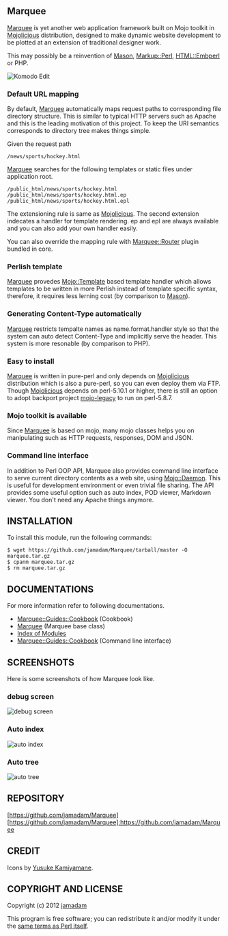 Marquee
---------------

[Marquee] is yet another web application framework built on Mojo
toolkit in [Mojolicious] distribution, designed to make dynamic website
development to be plotted at an extension of traditional designer work.

This may possibly be a reinvention of [Mason], [Markup::Perl], [HTML::Embperl]
or PHP.

![Komodo Edit](http://mrqe.biz/screenshot/komodo.png "Komodo Edit")

### Default URL mapping

By default, [Marquee] automatically maps request paths to corresponding
file directory structure. This is similar to typical HTTP servers such as Apache
and this is the leading motivation of this project.
To keep the URI semantics corresponds to directory tree makes things simple.

Given the request path
    
    /news/sports/hockey.html

[Marquee] searches for the following templates or static files under
application root.

    /public_html/news/sports/hockey.html
    /public_html/news/sports/hockey.html.ep
    /public_html/news/sports/hockey.html.epl

The extensioning rule is same as [Mojolicious]. The second extension indecates
a handler for template rendering. ep and epl are always available
and you can also add your own handler easily.

You can also override the mapping rule with [Marquee::Router] plugin bundled
in core.

### Perlish template

[Marquee] provedes [Mojo::Template] based template handler which allows templates
to be written in more Perlish instead of template specific syntax,
therefore, it requires less lerning cost (by comparison to [Mason]).

### Generating Content-Type automatically

[Marquee] restricts tempalte names as name.format.handler style so that
the system can auto detect Content-Type and implicitly serve the header.
This system is more resonable (by comparison to PHP).

### Easy to install

[Marquee] is written in pure-perl and only depends on [Mojolicious] distribution
which is also a pure-perl, so you can even deploy them via FTP.
Though [Mojolicious] depends on perl-5.10.1 or higher, there is still an option
to adopt backport project [mojo-legacy] to run on perl-5.8.7.

### Mojo toolkit is available

Since [Marquee] is based on mojo, many mojo classes helps you on manipulating
such as HTTP requests, responses, DOM and JSON.

### Command line interface

In addition to Perl OOP API, Marquee also provides command line interface
to serve current directory contents as a web site, using [Mojo::Daemon].
This is useful for development environment or even trivial file sharing.
The API provides some useful option such as auto index, POD viewer,
Markdown viewer. You don't need any Apache things anymore.

## INSTALLATION

To install this module, run the following commands:

    $ wget https://github.com/jamadam/Marquee/tarball/master -O marquee.tar.gz
    $ cpanm marquee.tar.gz
    $ rm marquee.tar.gz

## DOCUMENTATIONS

For more information refer to following documentations.

- [Marquee::Guides::Cookbook](http://mrqe.biz/perldoc/Marquee/Guides/Cookbook) (Cookbook)
- [Marquee](http://mrqe.biz/perldoc/Marquee) (Marquee base class)
- [Index of Modules](http://mrqe.biz/perldoc/)
- [Marquee::Guides::Cookbook](http://mrqe.biz/perldoc/Marquee/Guides/Cookbook#COMMAND_LINE_INTERFACE) (Command line interface)

## SCREENSHOTS

Here is some screenshots of how Marquee look like.

### debug screen

![debug screen](http://mrqe.biz/screenshot/debug_screen.png "Debug screen")

### Auto index

![auto index](http://mrqe.biz/screenshot/autoindex.png "Auto Index")

### Auto tree

![auto tree](http://mrqe.biz/screenshot/autoindextree.png "Auto Index")

## REPOSITORY

[https://github.com/jamadam/Marquee]
[https://github.com/jamadam/Marquee]:https://github.com/jamadam/Marquee

## CREDIT

Icons by [Yusuke Kamiyamane].

## COPYRIGHT AND LICENSE

Copyright (c) 2012 [jamadam]

This program is free software; you can redistribute it and/or
modify it under the [same terms as Perl itself].

[Marquee]:http://mrqe.biz/perldoc/Marquee
[Marquee::Router]:http://mrqe.biz/perldoc/Marquee/Router
[Mojolicious]:http://mojolicio.us/
[Mason]:http://search.cpan.org/~jswartz/Mason-2.20/lib/Mason.pm
[mojo-legacy]:https://github.com/jamadam/mojo-legacy
[Mojo::Template]:http://search.cpan.org/~sri/Mojolicious-3.35/lib/Mojo/Template.pm
[Mojo::Daemon]:http://search.cpan.org/~sri/Mojolicious-3.35/lib/Mojo/Daemon.pm
[same terms as Perl itself]:http://dev.perl.org/licenses/
[Yusuke Kamiyamane]:http://p.yusukekamiyamane.com/
[jamadam]: http://blog2.jamadam.com/
[Markup::Perl]:http://search.cpan.org/~mmathews/Markup-Perl-0.5/lib/Markup/Perl.pm
[HTML::Embperl]:http://search.cpan.org/~grichter/HTML-Embperl-1.3.6/Embperl.pod
